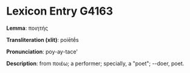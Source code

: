 # Lexicon Entry G4163

**Lemma**: ποιητής

**Transliteration (xlit)**: poiētḗs

**Pronunciation**: poy-ay-tace'

**Description**:
from ποιέω; a performer; specially, a "poet"; --doer, poet.
